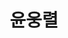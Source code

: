 ---
layout: hubs
key: Q482900
title: 윤웅렬
name: 윤웅렬
description: 조선 말기의 무신
score: 0.00523310451420857
degree: 4
---